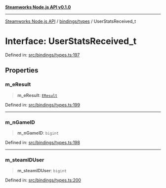 [**Steamworks Node.js API v0.1.0**](../../../README.md)

***

[Steamworks Node.js API](../../../modules.md) / [bindings/types](../README.md) / UserStatsReceived\_t

# Interface: UserStatsReceived\_t

Defined in: [src/bindings/types.ts:197](https://github.com/MikalDev/steam-koffi/blob/57920fe5c92a340b13303d2cc44034af83ea4270/src/bindings/types.ts#L197)

## Properties

### m\_eResult

> **m\_eResult**: [`EResult`](../enumerations/EResult.md)

Defined in: [src/bindings/types.ts:199](https://github.com/MikalDev/steam-koffi/blob/57920fe5c92a340b13303d2cc44034af83ea4270/src/bindings/types.ts#L199)

***

### m\_nGameID

> **m\_nGameID**: `bigint`

Defined in: [src/bindings/types.ts:198](https://github.com/MikalDev/steam-koffi/blob/57920fe5c92a340b13303d2cc44034af83ea4270/src/bindings/types.ts#L198)

***

### m\_steamIDUser

> **m\_steamIDUser**: `bigint`

Defined in: [src/bindings/types.ts:200](https://github.com/MikalDev/steam-koffi/blob/57920fe5c92a340b13303d2cc44034af83ea4270/src/bindings/types.ts#L200)
